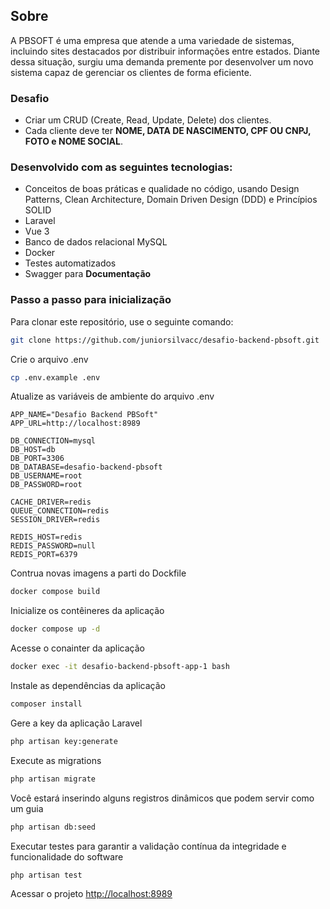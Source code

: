 ## Sobre
A PBSOFT é uma empresa que atende a uma variedade de sistemas, incluindo sites destacados por distribuir informações entre estados. Diante dessa situação, surgiu uma demanda premente por desenvolver um novo sistema capaz de gerenciar os clientes de forma eficiente.

### Desafio
- Criar um CRUD (Create, Read, Update, Delete) dos clientes.
- Cada cliente deve ter **NOME, DATA DE NASCIMENTO, CPF OU CNPJ, FOTO e NOME SOCIAL**.

### Desenvolvido com as seguintes tecnologias:
- Conceitos de boas práticas e qualidade no código, usando Design Patterns, Clean Architecture, Domain Driven Design (DDD) e Princípios SOLID
- Laravel
- Vue 3
- Banco de dados relacional MySQL
- Docker
- Testes automatizados
- Swagger para **Documentação**

### Passo a passo para inicialização

Para clonar este repositório, use o seguinte comando:
```sh 
git clone https://github.com/juniorsilvacc/desafio-backend-pbsoft.git
```

Crie o arquivo .env
```sh 
cp .env.example .env
```

Atualize as variáveis de ambiente do arquivo .env
```dosini
APP_NAME="Desafio Backend PBSoft"
APP_URL=http://localhost:8989

DB_CONNECTION=mysql
DB_HOST=db
DB_PORT=3306
DB_DATABASE=desafio-backend-pbsoft
DB_USERNAME=root
DB_PASSWORD=root

CACHE_DRIVER=redis
QUEUE_CONNECTION=redis
SESSION_DRIVER=redis

REDIS_HOST=redis
REDIS_PASSWORD=null
REDIS_PORT=6379
```

Contrua novas imagens a parti do Dockfile
```sh 
docker compose build
```

Inicialize os contêineres da aplicação
```sh 
docker compose up -d
```

Acesse o conainter da aplicação
```sh 
docker exec -it desafio-backend-pbsoft-app-1 bash
```

Instale as dependências da aplicação
```sh 
composer install
```

Gere a key da aplicação Laravel
```sh 
php artisan key:generate
```

Execute as migrations
```sh 
php artisan migrate
```

Você estará inserindo alguns registros dinâmicos que podem servir como um guia
```sh 
php artisan db:seed
```

Executar testes para garantir a validação contínua da integridade e funcionalidade do software
```sh 
php artisan test
```

Acessar o projeto
[http://localhost:8989](http://localhost:8989)
